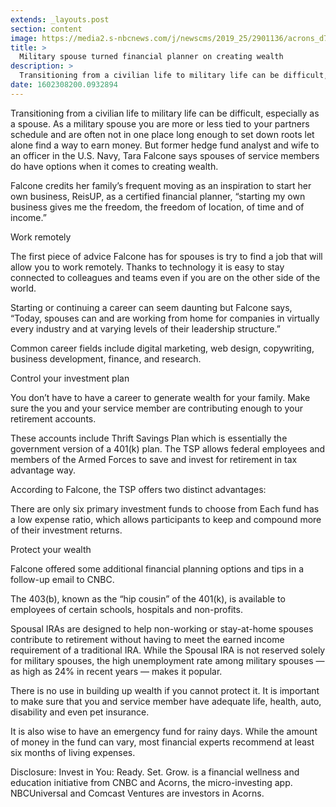 ```yaml
--- 
extends: _layouts.post 
section: content 
image: https://media2.s-nbcnews.com/j/newscms/2019_25/2901136/acrons_d75571c89c61b78d31c51c2c86cec1f1.nbcnews-fp-1200-630.png 
title: > 
  Military spouse turned financial planner on creating wealth 
description: > 
  Transitioning from a civilian life to military life can be difficult, especially as a spouse.But former hedge fund analyst and wife to an officer in the U.S. Navy, Tara Falcone says spouses of service members do have options when it comes to creating wealth.Control your investment planYou don’t have to have a career to generate wealth for your family.While the Spousal IRA is not reserved solely for military spouses, the high unemployment rate among military spouses — as high as 24% in recent years — makes it popular.While the amount of money in the fund can vary, most financial experts recommend at least six months of living expenses. 
date: 1602308200.0932894 
--- 
```

Transitioning from a civilian life to military life can be difficult, especially as a spouse. As a military spouse you are more or less tied to your partners schedule and are often not in one place long enough to set down roots let alone find a way to earn money. But former hedge fund analyst and wife to an officer in the U.S. Navy, Tara Falcone says spouses of service members do have options when it comes to creating wealth.

Falcone credits her family’s frequent moving as an inspiration to start her own business, ReisUP, as a certified financial planner, “starting my own business gives me the freedom, the freedom of location, of time and of income.”

Work remotely

The first piece of advice Falcone has for spouses is try to find a job that will allow you to work remotely. Thanks to technology it is easy to stay connected to colleagues and teams even if you are on the other side of the world.

Starting or continuing a career can seem daunting but Falcone says, “Today, spouses can and are working from home for companies in virtually every industry and at varying levels of their leadership structure.”

Common career fields include digital marketing, web design, copywriting, business development, finance, and research.

Control your investment plan

You don’t have to have a career to generate wealth for your family. Make sure the you and your service member are contributing enough to your retirement accounts.

These accounts include Thrift Savings Plan which is essentially the government version of a 401(k) plan. The TSP allows federal employees and members of the Armed Forces to save and invest for retirement in tax advantage way.

According to Falcone, the TSP offers two distinct advantages:

There are only six primary investment funds to choose from Each fund has a low expense ratio, which allows participants to keep and compound more of their investment returns.

Protect your wealth

Falcone offered some additional financial planning options and tips in a follow-up email to CNBC.

The 403(b), known as the “hip cousin” of the 401(k), is available to employees of certain schools, hospitals and non-profits.

Spousal IRAs are designed to help non-working or stay-at-home spouses contribute to retirement without having to meet the earned income requirement of a traditional IRA. While the Spousal IRA is not reserved solely for military spouses, the high unemployment rate among military spouses — as high as 24% in recent years — makes it popular.

There is no use in building up wealth if you cannot protect it. It is important to make sure that you and service member have adequate life, health, auto, disability and even pet insurance.

It is also wise to have an emergency fund for rainy days. While the amount of money in the fund can vary, most financial experts recommend at least six months of living expenses.

Disclosure: Invest in You: Ready. Set. Grow. is a financial wellness and education initiative from CNBC and Acorns, the micro-investing app. NBCUniversal and Comcast Ventures are investors in Acorns.
